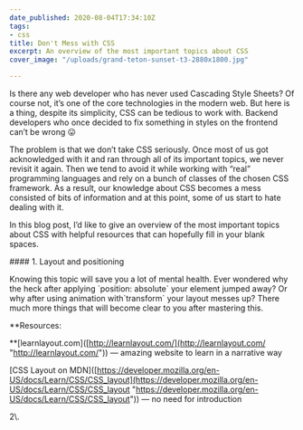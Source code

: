 ```yaml
---
date_published: 2020-08-04T17:34:10Z
tags:
- css
title: Don't Mess with CSS
excerpt: An overview of the most important topics about CSS
cover_image: "/uploads/grand-teton-sunset-t3-2880x1800.jpg"

---
```

Is there any web developer who has never used Cascading Style Sheets? Of course not, it’s one of the core technologies in the modern web. But here is a thing, despite its simplicity, CSS can be tedious to work with. Backend developers who once decided to fix something in styles on the frontend can’t be wrong 😛

The problem is that we don’t take CSS seriously. Once most of us got acknowledged with it and ran through all of its important topics, we never revisit it again. Then we tend to avoid it while working with “real” programming languages and rely on a bunch of classes of the chosen CSS framework. As a result, our knowledge about CSS becomes a mess consisted of bits of information and at this point, some of us start to hate dealing with it.

In this blog post, I’d like to give an overview of the most important topics about CSS with helpful resources that can hopefully fill in your blank spaces.

\#### 1. Layout and positioning

Knowing this topic will save you a lot of mental health. Ever wondered why the heck after applying \`position: absolute\` your element jumped away? Or why after using animation with\`transform\` your layout messes up? There much more things that will become clear to you after mastering this.

\**Resources:  

\**\[learnlayout.com\]([http://learnlayout.com/](http://learnlayout.com/ "http://learnlayout.com/")) — amazing website to learn in a narrative way  

\[CSS Layout on MDN\]([https://developer.mozilla.org/en-US/docs/Learn/CSS/CSS_layout](https://developer.mozilla.org/en-US/docs/Learn/CSS/CSS_layout "https://developer.mozilla.org/en-US/docs/Learn/CSS/CSS_layout")) — no need for introduction

2\\.